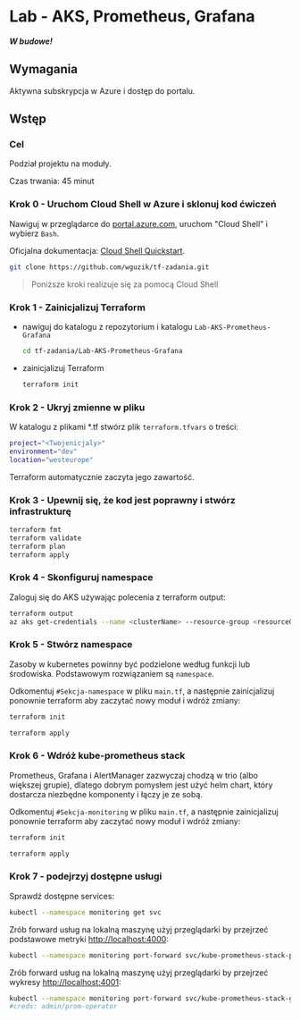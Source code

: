 # Lab - AKS, Prometheus, Grafana

***W budowe!***

## Wymagania
Aktywna subskrypcja w Azure i dostęp do portalu.

## Wstęp
### Cel
Podział projektu na moduły.

Czas trwania: 45 minut


### Krok 0 - Uruchom Cloud Shell w Azure i sklonuj kod ćwiczeń

Nawiguj w przeglądarce do [portal.azure.com](https://portal.azure.com), uruchom "Cloud Shell" i wybierz `Bash`.

Oficjalna dokumentacja: [Cloud Shell Quickstart](https://github.com/MicrosoftDocs/azure-docs/blob/main/articles/cloud-shell/quickstart.md).

```bash
git clone https://github.com/wguzik/tf-zadania.git
```

> Poniższe kroki realizuje się za pomocą Cloud Shell

### Krok 1 - Zainicjalizuj Terraform

- nawiguj do katalogu z repozytorium i katalogu `Lab-AKS-Prometheus-Grafana`

  ```bash
  cd tf-zadania/Lab-AKS-Prometheus-Grafana
  ```

- zainicjalizuj Terraform

  ```bash
  terraform init
  ```

### Krok 2 - Ukryj zmienne w pliku

W katalogu z plikami *.tf stwórz plik `terraform.tfvars` o treści:

```bash
project="<Twojenicjaly>"
environment="dev"
location="westeurope"
```

Terraform automatycznie zaczyta jego zawartość.

### Krok 3 - Upewnij się, że kod jest poprawny i stwórz infrastrukturę

```bash
terraform fmt
terraform validate
terraform plan
terraform apply
```
### Krok 4 - Skonfiguruj namespace

Zaloguj się do AKS używając polecenia z terraform output:

```bash
terraform output
az aks get-credentials --name <clusterName> --resource-group <resourceGroupName>
```

### Krok 5 - Stwórz namespace

Zasoby w kubernetes powinny być podzielone według funkcji lub środowiska. Podstawowym rozwiązaniem są `namespace`.

Odkomentuj `#Sekcja-namespace` w pliku `main.tf`, a następnie zainicjalizuj ponownie terraform aby zaczytać nowy moduł i wdróż zmiany:

```bash
terraform init

terraform apply
```

### Krok 6 - Wdróż kube-prometheus stack

Prometheus, Grafana i AlertManager zazwyczaj chodzą w trio (albo większej grupie), dlatego dobrym pomysłem jest użyć helm chart, który dostarcza niezbędne komponenty i łączy je ze sobą.

Odkomentuj `#Sekcja-monitoring` w pliku `main.tf`, a następnie zainicjalizuj ponownie terraform aby zaczytać nowy moduł i wdróż zmiany:

```bash
terraform init

terraform apply
```

### Krok 7 - podejrzyj dostępne usługi

Sprawdź dostępne services:

```bash
kubectl --namespace monitoring get svc
```

Zrób forward usług na lokalną maszynę użyj przeglądarki by przejrzeć podstawowe metryki [http://localhost:4000](http://localhost:4000):

```bash
kubectl --namespace monitoring port-forward svc/kube-prometheus-stack-prometheus 4000:9090
```

Zrób forward usług na lokalną maszynę użyj przeglądarki by przejrzeć wykresy [http://localhost:4001](http://localhost:4001):

```bash
kubectl --namespace monitoring port-forward svc/kube-prometheus-stack-grafana 4001:80
#creds: admin/prom-operator
```